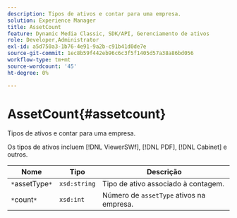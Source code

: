 ```yaml
---
description: Tipos de ativos e contar para uma empresa.
solution: Experience Manager
title: AssetCount
feature: Dynamic Media Classic, SDK/API, Gerenciamento de ativos
role: Developer,Administrator
exl-id: a5d750a3-1b76-4e91-9a2b-c91b41d0de7e
source-git-commit: 1ec8b59f442eb96c6c3f5f1405d57a38a86bd056
workflow-type: tm+mt
source-wordcount: '45'
ht-degree: 0%

---
```


# AssetCount{#assetcount}

Tipos de ativos e contar para uma empresa.

Os tipos de ativos incluem [!DNL ViewerSWf], [!DNL PDF], [!DNL Cabinet] e outros.

| Nome | Tipo | Descrição |
|---|---|---|
| `*`assetType`*` | `xsd:string` | Tipo de ativo associado à contagem. |
| `*`count`*` | `xsd:int` | Número de `assetType` ativos na empresa. |
